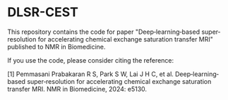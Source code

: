 # DLSR-CEST

This repository contains the code for paper "Deep‐learning‐based super‐resolution for accelerating chemical exchange saturation transfer MRI" published to NMR in Biomedicine.


If you use the code, please consider citing the reference:

[1] Pemmasani Prabakaran R S, Park S W, Lai J H C, et al. Deep‐learning‐based super‐resolution for accelerating chemical exchange saturation transfer MRI. NMR in Biomedicine, 2024: e5130.
